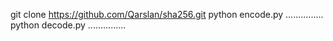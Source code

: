 git clone https://github.com/Qarslan/sha256.git
python encode.py
...............
python decode.py
...............
